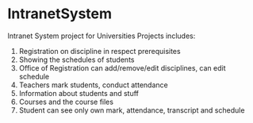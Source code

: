# IntranetSystem
Intranet System project for Universities
Projects includes:
  1) Registration on discipline in respect prerequisites
  2) Showing the schedules of students
  3) Office of Registration can add/remove/edit disciplines, can edit schedule
  4) Teachers mark students, conduct attendance 
  5) Information about students and stuff
  6) Courses and the course files
  7) Student can see only own mark, attendance, transcript and schedule 
